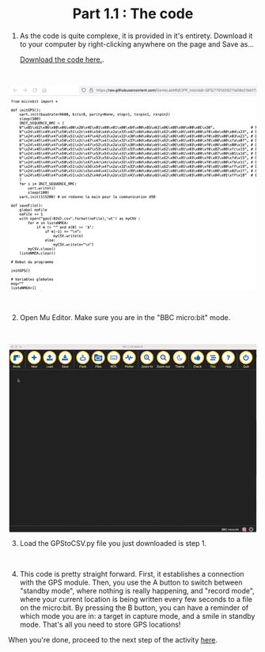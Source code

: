 <h1 align="center"> Part 1.1 : The code </h1>

1. As the code is quite complexe, it is provided in it's entirety. Download it to your computer by right-clicking anywhere on the page and Save as...

    [Download the code here.](https://raw.githubusercontent.com/GenieLabMtl/CIPP_microbit-GPS/7761d36211a08e31bb17217241e255173bdf71ff/code/GPStoCSV.py). 
<br>

<p align="center"><img align="center" width="500" src="https://raw.githubusercontent.com/GenieLabMtl/CIPP_microbit-GPS/main/static/images/saveFileonGit.gif"></p>
<br>

2. Open Mu Editor. Make sure you are in the "BBC micro:bit" mode.
<br>

<p align="center"><img align="center" width="500" src="https://raw.githubusercontent.com/GenieLabMtl/CIPP_microbit-GPS/main/static/images/MuE_Mode_v2.gif"></p>

3. Load the GPStoCSV.py file you just downloaded is step 1.
<br>

4. This code is pretty straight forward.  First, it establishes a connection with the GPS module.  Then, you use the A button to switch between "standby mode", where nothing is really happening, and "record mode", where your current location is being written every few seconds to a file on the micro:bit.  By pressing the B button, you can have a reminder of which mode you are in: a target in capture mode, and a smile in standby mode.  That's all you need to store GPS locations!

When you're done, proceed to the next step of the activity [here](https://github.com/GenieLabMtl/CIPP_microbit-GPS/tree/main/FR/1/2).